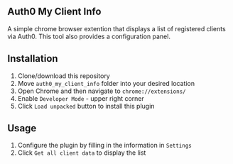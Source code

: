 ## Auth0 My Client Info
A simple chrome browser extention that displays a list of registered clients via Auth0. This tool also provides a configuration panel.
## Installation
1. Clone/download this repository
2. Move `auth0_my_client_info` folder into your desired location
3. Open Chrome and then navigate to `chrome://extensions/`
4. Enable `Developer Mode` - upper right corner
5. Click `Load unpacked` button to install this plugin
## Usage
1. Configure the plugin by filling in the information in `Settings`
2. Click `Get all client data` to display the list